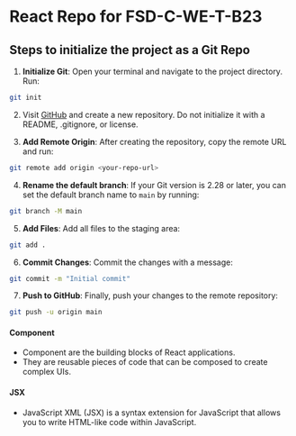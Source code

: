 # React Repo for FSD-C-WE-T-B23

## Steps to initialize the project as a Git Repo

1. **Initialize Git**: Open your terminal and navigate to the project directory. Run:

```bash
git init
```

2. Visit [GitHub](https://github.com) and create a new repository. Do not initialize it with a README, .gitignore, or license.

3. **Add Remote Origin**: After creating the repository, copy the remote URL and run:

```bash
git remote add origin <your-repo-url>
```

4. **Rename the default branch**: If your Git version is 2.28 or later, you can set the default branch name to `main` by running:

```bash
git branch -M main
```

5. **Add Files**: Add all files to the staging area:

```bash
git add .
```

6. **Commit Changes**: Commit the changes with a message:

```bash
git commit -m "Initial commit"
```

7. **Push to GitHub**: Finally, push your changes to the remote repository:

```bash
git push -u origin main
```

#### Component

- Component are the building blocks of React applications.
- They are reusable pieces of code that can be composed to create complex UIs.

#### JSX

- JavaScript XML (JSX) is a syntax extension for JavaScript that allows you to write HTML-like code within JavaScript.
